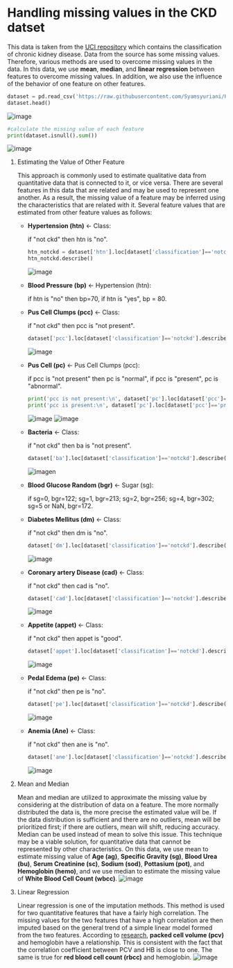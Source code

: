 # Handling missing values in the CKD datset
This data is taken from the [UCI repository](https://archive.ics.uci.edu/ml/datasets/Chronic_Kidney_Disease) which contains the classification of chronic kidney disease.
Data from the source has some missing values.
Therefore, various methods are used to overcome missing values in the data.
In this data, we use **mean**, **median**, and **linear regression** between features to overcome missing values.
In addition, we also use the influence of the behavior of one feature on other features.
```python
dataset = pd.read_csv('https://raw.githubusercontent.com/Syamsyuriani/Handling-missing-values-in-the-CKD-dataset/main/kidney_disease.csv')
dataset.head()
```

![image](https://user-images.githubusercontent.com/72261134/151512974-80a5d9b5-f93e-4efe-bbd0-6f71a50b83f0.png)

```python
#calculate the missing value of each feature
print(dataset.isnull().sum())
```
![image](https://user-images.githubusercontent.com/72261134/151513322-7fa26f58-481f-40ec-b977-8518499b50ab.png)

1. Estimating the Value of Other Feature

    This approach is commonly used to estimate qualitative data from quantitative data that is connected to it, or vice versa. There are several features in this data that are related and may be used to represent one another. As a result, the missing value of a feature may be inferred using the characteristics that are related with it. Several feature values that are estimated from other feature values as follows:
    - **Hypertension (htn)** <- Class: 
      
      if "not ckd" then htn is "no".
      ```python
      htn_notckd = dataset['htn'].loc[dataset['classification']=='notckd']
      htn_notckd.describe()
      ```
      ![image](https://user-images.githubusercontent.com/72261134/151515489-d954107c-9d4d-4b30-b4ec-2cd5fa33e503.png)

      
    - **Blood Pressure (bp)** <- Hypertension (htn): 
    
      if htn is "no" then bp=70, if htn is "yes", bp = 80.  
    - **Pus Cell Clumps (pcc)** <- Class:
 
      if "not ckd" then pcc is "not present".
      ```python
      dataset['pcc'].loc[dataset['classification']=='notckd'].describe()
      ```
      ![image](https://user-images.githubusercontent.com/72261134/151517854-54c104c9-ae43-4bb1-ba74-9ee1b263a78e.png)
    - **Pus Cell (pc)** <- Pus Cell Clumps (pcc):
      
      if pcc is "not present" then pc is "normal", if pcc is "present", pc is "abnormal".
       ```python
      print('pcc is not present:\n', dataset['pc'].loc[dataset['pcc']=='notpresent'].describe())
      print('pcc is present:\n', dataset['pc'].loc[dataset['pcc']=='present'].describe())
      ```
      ![image](https://user-images.githubusercontent.com/72261134/151518574-98c08534-cc37-4ed5-85c5-8117a726686d.png)  ![image](https://user-images.githubusercontent.com/72261134/151518629-03cf911b-af6a-432e-a3a9-74db80271f4e.png)
    - **Bacteria** <- Class:
     
      if "not ckd" then ba is "not present".
      ```python
      dataset['ba'].loc[dataset['classification']=='notckd'].describe()
      ```
      ![image](https://user-images.githubusercontent.com/72261134/151519161-4e7435a1-d8cf-49a6-a5bf-4fb4281601ca.png)n
    - **Blood Glucose Random (bgr)** <- Sugar (sg): 
    
      if sg=0, bgr=122; sg=1, bgr=213; sg=2, bgr=256; sg=4, bgr=302; sg=5 or NaN, bgr=172.
    - **Diabetes Mellitus (dm)** <- Class: 
      
      if "not ckd" then dm is "no".
      ```python
      dataset['dm'].loc[dataset['classification']=='notckd'].describe()
      ```
      ![image](https://user-images.githubusercontent.com/72261134/151519360-da9e83de-4d98-42ed-9fb7-661e2626f8e5.png)
    - **Coronary artery Disease (cad)** <- Class: 
    
      if "not ckd" then cad is "no".
      ```python
      dataset['cad'].loc[dataset['classification']=='notckd'].describe()
      ```
      ![image](https://user-images.githubusercontent.com/72261134/151519460-7ff5bb67-c671-4daa-8bb5-997abb8a269c.png)
    - **Appetite (appet)** <- Class: 
      
      if "not ckd" then appet is "good".
      ```python
      dataset['appet'].loc[dataset['classification']=='notckd'].describe()
      ```
      ![image](https://user-images.githubusercontent.com/72261134/151520054-29f875c5-d7c7-4e66-ace5-fb982ce2869d.png)
    - **Pedal Edema (pe)** <- Class:
    
      if "not ckd" then pe is "no".
      ```python
      dataset['pe'].loc[dataset['classification']=='notckd'].describe()
      ```
      ![image](https://user-images.githubusercontent.com/72261134/151519552-2ff750da-0897-4960-afc4-0fdc378794f3.png)
    - **Anemia (Ane)** <- Class: 
      
      if "not ckd" then ane is "no".
      ```python
      dataset['ane'].loc[dataset['classification']=='notckd'].describe()
      ```
      ![image](https://user-images.githubusercontent.com/72261134/151519659-66c3c112-36b1-4aca-b8d2-2648add39f65.png)
2. Mean and Median

    Mean and median are utilized to approximate the missing value by considering at the distribution of data on a feature. The more normally distributed the data is, the more precise the estimated value will be. If the data distribution is sufficient and there are no outliers, mean will be prioritized first; if there are outliers, mean will shift, reducing accuracy. Median can be used instead of mean to solve this issue. This technique may be a viable solution, for quantitative data that cannot be represented by other characteristics.  On this data, we use mean to estimate missing value of **Age (ag)**, **Specific Gravity (sg)**, **Blood Urea (bu)**, **Serum Creatinine (sc)**, **Sodium (sod)**, **Pottasium (pot)**, and **Hemoglobin (hemo)**, and we use median to estimate the missing value of **White Blood Cell Count (wbcc)**.
    ![image](https://user-images.githubusercontent.com/72261134/151525274-c2e65bff-9b05-4a24-970a-9f6fb0ed3bfb.png)

3. Linear Regression

    Linear regression is one of the imputation methods. This method is used for two quantitative features that have a fairly high correlation. The missing values for the two features that have a high correlation are then imputed based on the general trend of a simple linear model formed from the two features. According to [research](https://www.ncbi.nlm.nih.gov/pmc/articles/PMC6238670/), **packed cell volume (pcv)** and hemoglobin have a relationship. This is consistent with the fact that the correlation coefficient between PCV and HB is close to one. The same is true for **red blood cell count (rbcc)** and hemoglobin.
    ![image](https://user-images.githubusercontent.com/72261134/151528254-efa08bbd-5398-4f12-aaec-6fe5352e524c.png)

